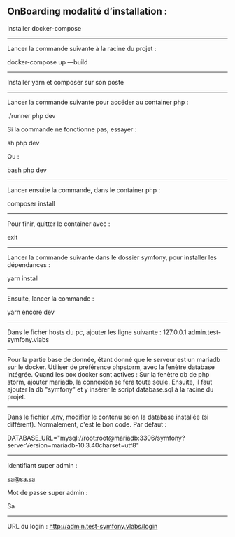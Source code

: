 OnBoarding modalité d’installation :
------------------------------------------------------------------
Installer docker-compose

------------------------------------------------------------------

Lancer la commande suivante à la racine du projet : 

docker-compose up —build

------------------------------------------------------------------

Installer yarn et composer sur son poste

------------------------------------------------------------------

Lancer la commande suivante pour accéder au container php :

./runner php dev

Si la commande ne fonctionne pas, essayer : 

sh php dev

Ou : 

bash php dev

------------------------------------------------------------------

Lancer ensuite la commande, dans le container php : 

composer install

------------------------------------------------------------------

Pour finir, quitter le container avec : 

exit 

------------------------------------------------------------------

Lancer la commande suivante dans le dossier symfony, pour installer les dépendances :

yarn install 

------------------------------------------------------------------

Ensuite, lancer la commande : 

yarn encore dev

------------------------------------------------------------------

Dans le ficher hosts du pc, ajouter les ligne suivante :
127.0.0.1 	admin.test-symfony.vlabs

------------------------------------------------------------------

Pour la partie base de donnée, étant donné que le serveur est un mariadb sur le docker.
Utiliser de préférence phpstorm, avec la fenètre database intégrée.
Quand les box docker sont actives :
Sur la fenètre db de php storm, ajouter mariadb, la connexion se fera toute seule.
Ensuite, il faut ajouter la db "symfony" et y insérer le script database.sql
à la racine du projet.

------------------------------------------------------------------

Dans le fichier .env, modifier le contenu selon la database installée (si différent).
Normalement, c'est le bon code. 
Par défaut :

DATABASE_URL="mysql://root:root@mariadb:3306/symfony?serverVersion=mariadb-10.3.40charset=utf8"

------------------------------------------------------------------

Identifiant super admin :

sa@sa.sa

Mot de passe super admin :

Sa

------------------------------------------------------------------

URL du login :
http://admin.test-symfony.vlabs/login